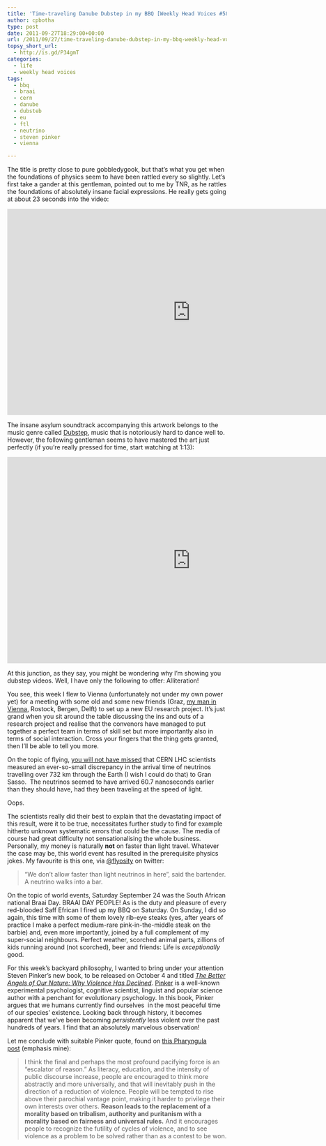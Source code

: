 ```yaml
---
title: 'Time-traveling Danube Dubstep in my BBQ [Weekly Head Voices #58]'
author: cpbotha
type: post
date: 2011-09-27T18:29:00+00:00
url: /2011/09/27/time-traveling-danube-dubstep-in-my-bbq-weekly-head-voices-58/
topsy_short_url:
  - http://is.gd/P34gmT
categories:
  - life
  - weekly head voices
tags:
  - bbq
  - braai
  - cern
  - danube
  - dubsteb
  - eu
  - ftl
  - neutrino
  - steven pinker
  - vienna

---
```

The title is pretty close to pure gobbledygook, but that&#8217;s what you get when the foundations of physics seem to have been rattled every so slightly. Let&#8217;s first take a gander at this gentleman, pointed out to me by TNR, as he rattles the foundations of absolutely insane facial expressions. He really gets going at about 23 seconds into the video:

<div class="jetpack-video-wrapper">
  <span class="embed-youtube" style="text-align:center; display: block;"><iframe class='youtube-player' type='text/html' width='840' height='473' src='https://www.youtube.com/embed/JEcj2xi9Ctc?version=3&#038;rel=1&#038;fs=1&#038;autohide=2&#038;showsearch=0&#038;showinfo=1&#038;iv_load_policy=1&#038;wmode=transparent' allowfullscreen='true' style='border:0;'></iframe></span>
</div>

The insane asylum soundtrack accompanying this artwork belongs to the music genre called [Dubstep][1], music that is notoriously hard to dance well to. However, the following gentleman seems to have mastered the art just perfectly (if you&#8217;re really pressed for time, start watching at 1:13):

<div class="jetpack-video-wrapper">
  <span class="embed-youtube" style="text-align:center; display: block;"><iframe class='youtube-player' type='text/html' width='840' height='473' src='https://www.youtube.com/embed/LXO-jKksQkM?version=3&#038;rel=1&#038;fs=1&#038;autohide=2&#038;showsearch=0&#038;showinfo=1&#038;iv_load_policy=1&#038;wmode=transparent' allowfullscreen='true' style='border:0;'></iframe></span>
</div>

At this junction, as they say, you might be wondering why I&#8217;m showing you dubstep videos. Well, I have only the following to offer: Alliteration!

You see, this week I flew to Vienna (unfortunately not under my own power yet) for a meeting with some old and some new friends (Graz, [my man in Vienna][2], Rostock, Bergen, Delft) to set up a new EU research project. It&#8217;s just grand when you sit around the table discussing the ins and outs of a research project and realise that the convenors have managed to put together a perfect team in terms of skill set but more importantly also in terms of social interaction. Cross your fingers that the thing gets granted, then I&#8217;ll be able to tell you more.

On the topic of flying, [you will not have missed][3] that CERN LHC scientists measured an ever-so-small discrepancy in the arrival time of neutrinos travelling over 732 km through the Earth (I wish I could do that) to Gran Sasso.  The neutrinos seemed to have arrived 60.7 nanoseconds earlier than they should have, had they been traveling at the speed of light.

Oops.

The scientists really did their best to explain that the devastating impact of this result, were it to be true, necessitates further study to find for example hitherto unknown systematic errors that could be the cause. The media of course had great difficulty not sensationalising the whole business. Personally, my money is naturally **not** on faster than light travel. Whatever the case may be, this world event has resulted in the prerequisite physics jokes. My favourite is this one, via [@flyosity][4] on twitter:

> &#8220;We don&#8217;t allow faster than light neutrinos in here&#8221;, said the bartender. A neutrino walks into a bar.

On the topic of world events, Saturday September 24 was the South African national Braai Day. BRAAI DAY PEOPLE! As is the duty and pleasure of every red-blooded Saff Efrican I fired up my BBQ on Saturday. On Sunday, I did so again, this time with some of them lovely rib-eye steaks (yes, after years of practice I make a perfect medium-rare pink-in-the-middle steak on the barbie) and, even more importantly, joined by a full complement of my super-social neighbours. Perfect weather, scorched animal parts, zillions of kids running around (not scorched), beer and friends: Life is _exceptionally_ good.

For this week&#8217;s backyard philosophy, I wanted to bring under your attention Steven Pinker&#8217;s new book, to be released on October 4 and titled _[The Better Angels of Our Nature: Why Violence Has Declined][5]_. [Pinker][6] is a well-known experimental psychologist, cognitive scientist, linguist and popular science author with a penchant for evolutionary psychology. In this book, Pinker argues that we humans currently find ourselves  in the most peaceful time of our species&#8217; existence. Looking back through history, it becomes apparent that we&#8217;ve been becoming _persistently_ less violent over the past hundreds of years. I find that an absolutely marvelous observation!

Let me conclude with suitable Pinker quote, found on [this Pharyngula post][7] (emphasis mine):

> I think the final and perhaps the most profound pacifying force is an &#8220;escalator of reason.&#8221; As literacy, education, and the intensity of public discourse increase, people are encouraged to think more abstractly and more universally, and that will inevitably push in the direction of a reduction of violence. People will be tempted to rise above their parochial vantage point, making it harder to privilege their own interests over others. **Reason leads to the replacement of a morality based on tribalism, authority and puritanism with a morality based on fairness and universal rules.** And it encourages people to recognize the futility of cycles of violence, and to see violence as a problem to be solved rather than as a contest to be won.

 [1]: http://en.wikipedia.org/wiki/Dubstep "wikipedia page on Dubstep"
 [2]: http://www.simvis.at/ "website of my man in vienna"
 [3]: http://www.wired.com/geekdad/2011/09/neutrinos-and-the-speed-of-light-a-primer-on-the-cern-study/ "wired article on CERN neutrino measurements"
 [4]: http://twitter.com/#!/flyosity "flyosity's twitter profile"
 [5]: http://www.amazon.com/Better-Angels-Our-Nature-Violence/dp/0670022950/ref=sr_1_1?ie=UTF8&qid=1317140843&sr=8-1 "amazon link to steven pinker's new book"
 [6]: http://en.wikipedia.org/wiki/Steven_Pinker "wikipedia page on Pinker"
 [7]: http://scienceblogs.com/pharyngula/2011/09/urge_to_killfadingfading.php "pharyngula post on pinker's new non-violence book"